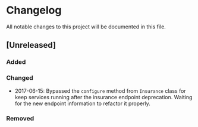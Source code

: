 # Changelog
All notable changes to this project will be documented in this file.

## [Unreleased]
### Added

### Changed
- 2017-06-15: Bypassed the `configure` method from `Insurance` class for keep services running after the insurance endpoint deprecation. Waiting for the new endpoint information to refactor it properly.

### Removed
